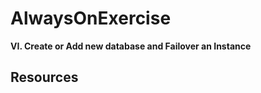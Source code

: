 # AlwaysOnExercise

**VI. Create or Add new database and Failover an Instance**
<br/>

**Resources**
------------------------------------------------------------------------------------------------------------------------------------
